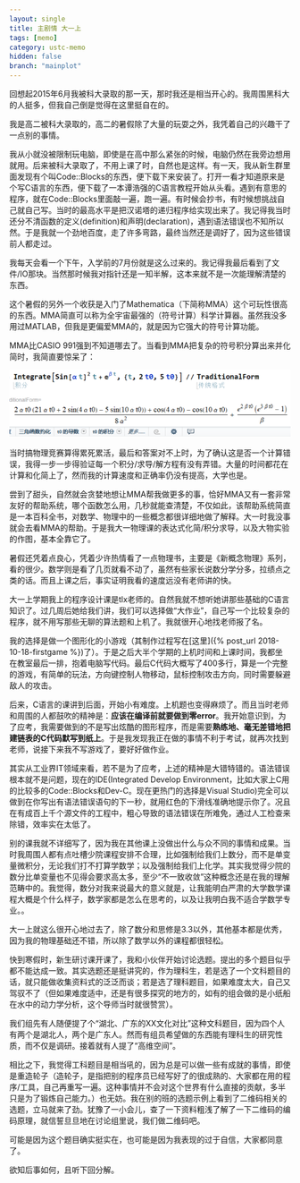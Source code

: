 ```yaml
---
layout: single
title: 主剧情 大一上
tags: [memo]
category: ustc-memo
hidden: false
branch: "mainplot"
---
```


回想起2015年6月我被科大录取的那一天，那时我还是相当开心的。我周围黑科大的人挺多，但我自己倒是觉得在这里挺自在的。

我是高二被科大录取的，高二的暑假除了大量的玩耍之外，我凭着自己的兴趣干了一点别的事情。

我从小就没被限制玩电脑，即使是在高中那么紧张的时候，电脑仍然在我旁边想用就用。后来被科大录取了，不用上课了时，自然也是这样。有一天，我从新生群里面发现有个叫Code::Blocks的东西，便下载下来安装了。打开一看才知道原来是个写C语言的东西，便下载了一本谭浩强的C语言教程开始从头看。遇到有意思的程序，就在Code::Blocks里面敲一遍，跑一遍。有时候会抄书，有时候想挑战自己就自己写。当时的最高水平是把汉诺塔的递归程序给实现出来了。我记得我当时还分不清函数的定义(definition)和声明(declaration)，遇到语法错误也不知所以然。于是我就一个劲地百度，走了许多弯路，最终当然还是调好了，因为这些错误前人都走过。

我每天会看一个下午，入学前的7月份就是这么过来的。我记得我最后看到了文件/IO那块。当然那时候我对指针还是一知半解，这本来就不是一次能理解清楚的东西。

这个暑假的另外一个收获是入门了Mathematica（下简称MMA）这个可玩性很高的东西。MMA简直可以称为全宇宙最强的（符号计算）科学计算器。虽然我没多用过MATLAB，但我是更偏爱MMA的，就是因为它强大的符号计算功能。

<!-- 
MMA的安装其实稍有麻烦，但我因为玩电脑玩的多，当时已经具备了找资源->下软件->查激活方法的一整套技能，所以并不是问题。

作为之前学物理的人，我们会特别青睐计算器的符号计算功能，比如说，一道题最后求得的答案更希望被写成$\frac{\sqrt{5}+1}{2}h$，而不是$3.236h$。CASIO 991能对数值计算结果做一些简单的符号化处理，比如我们可以计算出$\frac{\sqrt{5}+1}{2}$，但是对$h$的化简、合并同类项之类的操作，CASIO 991是无能为力的，$h$在整个计算过程中只能被视为一个单位。 -->

MMA比CASIO 991强到不知道哪去了。当看到MMA把复杂的符号积分算出来并化简时，我简直要惊呆了：

![mmademo](/assets/images/mma_demo.png)

当时搞物理竞赛算得累死累活，最后和答案对不上时，为了确认这是否一个计算错误，我得一步一步得验证每一个积分/求导/解方程有没有弄错。大量的时间都花在计算和化简上了，然而我的计算速度和正确率仍没有提高，大学也是。

尝到了甜头，自然就会贪婪地想让MMA帮我做更多的事，恰好MMA又有一套非常友好的帮助系统，哪个函数怎么用，几秒就能查清楚，不仅如此，该帮助系统简直是一本百科全书，对数学、物理中的一些概念都很详细地做了解释。大一时我没事就会去看MMA的帮助。于是我大一物理课的表达式化简/积分求导，以及大物实验的作图，基本全靠它了。

暑假还凭着点良心，凭着少许热情看了一点物理书，主要是《新概念物理》系列，看的很少。数学则是看了几页就看不动了，虽然有些家长说数分学分多，拉绩点之类的话。而且上课之后，事实证明我看的速度远没有老师讲的快。

<!-- 后来经历了一段不太愉快的军训（一是因为自己笑点太低，二是因为走方阵时被认为节奏感不好，被教官鄙视了。其实我节奏感相当好）就开学了。 -->

大一上学期我上的程序设计课是tlx老师的。自然我就不想听她讲那些基础的C语言知识了。过几周后她给我们讲，我们可以选择做“大作业”，自己写一个比较复杂的程序，就不用写那些无聊的算法题和上机了。我就很开心地找老师报了名。

我的选择是做一个图形化的小游戏（其制作过程写在[这里]({% post_url 2018-10-18-firstgame %})了）。于是之后大半个学期的上机时间和上课时间，我都坐在教室最后一排，抱着电脑写代码。最后C代码大概写了400多行，算是一个完整的游戏，有简单的玩法，方向键控制人物移动，鼠标控制攻击方向，同时需要躲避敌人的攻击。

后来，C语言的课讲到后面，开始小有难度。上机题也变得麻烦了。而且当时老师和周围的人都鼓吹的精神是：**应该在编译前就要做到零error**。我开始意识到，为了应考，我需要做到的不是写出炫酷的图形程序，而是需要**熟练地、毫无差错地把建链表的C代码默写到纸上**。于是我发现我正在做的事情不利于考试，就再次找到老师，说接下来我不写游戏了，要好好做作业。

其实从工业界IT领域来看，若不是为了应考，上述的精神是大错特错的。语法错误根本就不是问题，现在的IDE(Integrated Develop Environment，比如大家上C用的比较多的Code::Blocks和Dev-C。现在更热门的选择是Visual Studio)完全可以做到在你写出有语法错误语句的下一秒，就用红色的下滑线准确地提示你了。况且在有成百上千个源文件的工程中，粗心导致的语法错误在所难免，通过人工检查来除错，效率实在太低了。

 别的课我就不详细写了，因为我在其他课上没做出什么与众不同的事情和成果。当时我周围人都有点吐槽少院课程安排不合理，比如强制给我们上数分，而不是单变量微积分，无论我们打不打算学数学；以及强制给我们上化学。其实我觉得少院的数分比单变量也不见得会要求高太多，至少“不一致收敛”这种概念还是在我的理解范畴中的。我觉得，数分对我来说最大的意义就是，让我能明白严肃的大学数学课程大概是个什么样子，数学家都是怎么在思考的，以及让我明白我不适合学数学专业。。

大一上就这么很开心地过去了，除了数分和思修是3.3以外，其他基本都是优秀，因为我的物理基础还不错，所以除了数学以外的课程都很轻松。

快到寒假时，新生研讨课开课了，我和小伙伴开始讨论选题。提出的多个题目似乎都不能达成一致。其实选题还是挺讲究的，作为理科生，若是选了一个文科题目的话，就只能做收集资料式的泛泛而谈；若是选了理科题目，如果难度太大，自己又驾驭不了（但如果难度适中，还是有很多探究的地方的，如有的组会做的是小纸船在水中的动力学分析，这个导师当时就很赞赏）。

我们组先有人随便提了个“湖北、广东的XX文化对比”这种文科题目，因为四个人有两个是湖北人，两个是广东人。然而有组员希望做的东西能有理科生的研究性质，而不仅是调研。接着就有人提了“高维空间”。

相比之下，我觉得工科题目是相当吼的，因为总是可以做一些有成就的事情，即使是重造轮子（造轮子，是指把别的程序员已经写好了的很成熟的、大家都在用的程序/工具，自己再重写一遍。这种事情并不会对这个世界有什么直接的贡献，多半只是为了锻炼自己能力。）也无妨。我在别的班的选题示例上看到了二维码相关的选题，立马就来了劲。犹豫了一小会儿，查了一下资料粗浅了解了一下二维码的编码原理，就信誓旦旦地在讨论组里说，我们做二维码吧。

可能是因为这个题目确实挺实在，也可能是因为我表现的过于自信，大家都同意了。

欲知后事如何，且听下回分解。

 